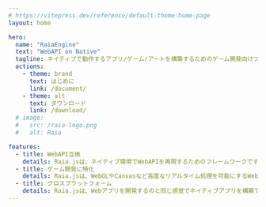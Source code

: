 ```yaml
---
# https://vitepress.dev/reference/default-theme-home-page
layout: home

hero:
  name: "RaiaEngine"
  text: "WebAPI on Native"
  tagline: ネイティブで動作するアプリ/ゲーム/アートを構築するためのゲーム開発向けフレームワーク
  actions:
    - theme: brand
      text: はじめに
      link: /document/
    - theme: alt
      text: ダウンロード
      link: /download/
  # image:
  #   src: /raia-logo.png
  #   alt: Raia

features:
  - title: WebAPI互換
    details: Raia.jsは、ネイティブ環境でWebAPIを再現するためのフレームワークです。V8・ANGLE・Skiaなどブラウザで使われているのと同じ技術をベースにしており、高い互換性を有しています。
  - title: ゲーム開発に特化
    details: Raia.jsは、WebGLやCanvasなど高度なリアルタイム処理を可能にするWebAPIの再現に焦点を当てています。リアルタイム性が重視されるゲームやアートなどアプリの構築に適しています。
  - title: クロスプラットフォーム
    details: Raia.jsは、Webアプリを開発するのと同じ感覚でネイティブアプリを構築できるように工夫されています。そのためウェブを含めた様々なプラットフォームで展開を行なえます。
---
```


